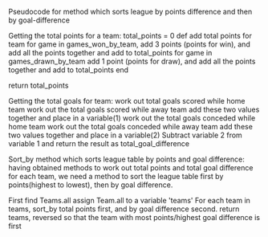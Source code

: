 Pseudocode for method which sorts league by points difference and then by goal-difference

Getting the total points for a team:
total_points = 0
def add total points for team
  for game in games_won_by_team, add 3 points (points for win),
    and add all the points together and add to total_points
  for game in games_drawn_by_team add 1 point (points for draw),
    and add all the points together and add to total_points
  end

  return total_points

Getting the total goals for team:
work out total goals scored while home team
work out the total goals scored while away team
  add these two values together and place in a variable(1)
work out the total goals conceded while home team
work out the total goals conceded while away team
  add these two values together and place in a variable(2)
Subtract variable 2 from variable 1 and return the result as total_goal_difference


  Sort_by method which sorts league table by points and goal difference:
  having obtained methods to work out total points and total goal difference for each team,
  we need a method to sort the league table first by points(highest to lowest), then by goal difference.

  First find Teams.all
  assign Team.all to a variable 'teams'
  For each team in teams, sort_by total points first, and by goal difference second.
  return teams, reversed so that the team with most points/highest goal difference is first
